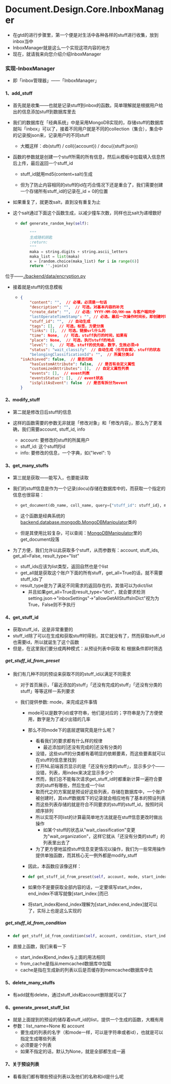 # Document.Design.Core.InboxManager

- 在gtd的进行步骤里，第一个便是对生活中各种各样的stuff进行收集，放到inbox当中
- InboxManager就是这么一个实现这项内容的地方
- 现在，就请我来向您介绍介绍InboxManager

### 实现-InboxManager

- 即「inbox管理器」——「InboxManager」

#### 1、add_stuff

  - 首先就是收集——也就是记录stuff到inbox的函数。简单理解就是根据用户给出的信息添加stuff到数据库里去

  - 我们的数据库在「经典系统」中是采用MongoDB实现的，存储stuff的数据库就叫「inbox」可以了，接着不同用户就是不同的collection（集合），集合中的记录按json来，记录用户的不同stuff

    - 大概这样：db(stuff) / coll({account}) / docu({stuff:json})

  - 函数的参数就是创建一个stuff所需的所有信息，然后从模板中加载填入信息然后上传，最后返回一个stuff_id

    - stuff_id就用md5(content+salt)生成

    - 但为了防止内容相同的stuff的id在巧合情况下还是重合了，我们需要创建一个存储所有stuff_id的记录在_id = 0的位置

  - 如果重复了，就更改salt，直到没有重复为止

  - 这个salt通过下面这个函数生成，以减少撞车次数，同样也比salt为递增数好

    - ```python
      def generate_random_key(self):
      
          """
          生成随机钥匙
          :return:
          """
          maka = string.digits + string.ascii_letters
          maka_list = list(maka)
          x = [random.choice(maka_list) for i in range(6)]
          return ''.join(x)
      ```

    

  位于——[./backend/data/encryption.py](https://github.com/NothingLeftProject/NothingLeft/blob/master/backend/data/encryption.py)

- 接着就是stuff的信息模板

  - ```json
    {
        "content": "",  // 必填，必须是一句话
        "description": "",  // 可选，对基本内容的补充
        "create_date": "",  // 必选: YYYY-MM-DD/HH-mm 与客户端同步
        "lastOperateTimeStamp": "", // 必选，最后一次操作时间长，即创建时时间戳，与客户端同步
        "stuff_id": "",  // 自动生成
        "tags": [],  // 可选，标签，方便分类
        "links": [],  // 可选，链接url什么的
        "time": None,  // 可选，stuff执行的时间，如果有
        "place": None,  // 可选，执行stuff的地点
        "level": 0,  // 可选，stuff的优先级，数字，生效必须>0
        "status": "wait_classify"  // 自动生成（也可自填），stuff的状态
        "belongingClassificationId": "",  // 所属分类id
    "isAchieved": false,  // 是否归档
        "hasCustomAttribute": false,  // 是否有自定义属性
        "customizedAttributes": [],  // 自定义属性列表
        "events": [],  // event列表
        "eventsStatus": [],  // event状态
        "isSplitAsEvent": false  // 是否有拆分为event
    }
    ```
    
      

#### 2、modify_stuff

- 第二就是修改日后stuff的信息

- 这样的函数需要的参数无非就是「修改对象」和「修改内容」，那么为了更准确，我们需要account, stuff_id, info
  - account: 要修改的stuff的所属用户
  - stuff_id: 这个stuff的id
  - info: 要修改的信息，一个字典，如{"level": 1}

#### 3、get_many_stuffs

- 第三就是获取——能写入，也要能读取

- 我们的stuff信息是作为一个记录(docu)存储在数据库中的，而获取一个指定的信息也很容易：

  - ```python
    get_document(db_name, coll_name, query={"stuff_id": stuff_id}, mode=1)
    ```

  - 这个函数是经典系统的[backend.database.mongodb.MongoDBManipulator](https://github.com/NothingLeftProject/NothingLeft/blob/master/backend/database/mongodb.py)类的

  - 但是其使用比较复杂，可以查阅：[MongoDBManipulator](design/base.md)里的get_document段落

- 为了方便，我们允许以此获取多个stuff，从而参数有：account, stuff_ids, get_all=False, result_type="list"

  - stuff_ids应该为list类型，返回自然也是个list
  - get_all就是获取这个账户下面的所有stuff，get_all=True的话，就不需要stuff_ids了
  - result_type是为了满足不同需求的返回存在的，其值可以为dict/list
    - 并且如果get_all=True且result_type="dict"，就会要求检测setting.json->"inboxSettings"->"allowGetAllStuffsInDict"视为为True，False则不予执行

#### 4、get_stuff_id

- 获取stuff_id，这是非常重要的
- stuff_id除了可以在生成和获取stuff时得到，其它就没有了，然而获取stuff_id也需要id，所以就诞生了这个函数
- 但是，在这里我们要分成两种模式：从预设列表中获取 和 根据条件即时筛选

##### get_stuff_id_from_preset  

- 我们有几种不同的预设来获取不同的stuff_id以满足不同需求

  - 对于首页展示，「最近添加的stuff」「还没有完成的stuff」「还没有分类的stuff」等等这样一系列要求

  - 我们提供参数: mode，来完成这件事情

    - mode可以是数字(id)或字符串，他们是对应的；字符串是为了方便使用，数字是为了减少出错的几率

    - 那么不同mode下的底层逻辑究竟是什么呢？

      - 看看我们的要求都有什么样的规律
        - 最近添加的|还没有完成的|还没有分类的
      - 没错，这些stuff的分类都有着明显的依赖要素，而这些要素就可以在stuff的信息里找到
      - 打开NL前端首页显示的是「还没有分类的stuff」，显示多少个——没错，列表，用index来决定显示多少个
      - 然而，我们总不能每次请求get_stuff_id时都重新计算一遍符合要求的stuff有哪些，然后生成一个list
      - 取而代之的方案就是预设好这些列表，存储在数据库中，一个账户被创建时，其stuff数据库下的记录就会相应地有了基本的预设列表
      - 而这些列表存储的就是符合不同要求的stuff的stuff_id，按照时间顺序排列
      - 所以实现不同list的计算最简单地方法就是在stuff信息更改时做出操作
        - 如某个stuff的状态从"wait_classification"变更为"wait_organization"，这样它就从「还没有分类的stuff」的列表里出去了
      - 为了更方便地监控stuff信息变更情况以操作，我们为一些常用操作提供单独函数，而其核心无一例外都是modify_stuff

    - 因此，本函数应该像这样：

    - ```python
      def get_stuff_id_from_preset(self, account, mode, start_index=None, end_index=None)
      ```

    - 如果你不是要获取全部内容的话，一定要填写start_index，end_index不填写就像[start_index:]而已

    - 将start_index和end_index理解为[start_index:end_index]就可以了，实际上也是这么实现的

##### get_stuff_id_from_condition

- ```python
  def get_stuff_id_from_condition(self, account, condition, start_index=None, end_index=None, from_cache=True, cache=True):
  ```

- 直接上函数，我们来看一下

  - start_index和end_index与上面的用法相同
  - from_cache是指从memcached数据库中加载
  - cache是指在生成新的列表以后是否缓存到memcached数据库中去


#### 5、delete_many_stuffs

- 有add就有delete，通过stuff_ids和account删除就可以了

#### 6、generate_preset_stuff_list

- 就是上面提到的预设的储存着stuff_id的list，提供一个生成的函数，大概有用
- 参数：list_name=None 和 account
  - 要生成的列表的名字（和mode一样，可以是字符串或者id），也就是可以指定生成哪些列表
  - 必须要是个列表
  - 如果不指定的话，默认为None，就是全部都生成一遍

#### 7、关于预设列表

- 看看我们都有哪些预设列表以及他们的名称和id是什么呢


